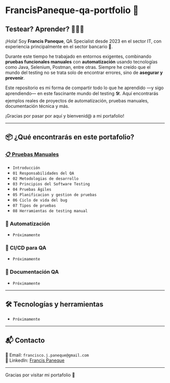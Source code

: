 # FrancisPaneque-qa-portfolio 🎯

## Testear? Aprender? 💁🏽‍♂️

¡Hola! Soy **Francis Paneque**, QA Specialist desde 2023 en el sector IT, con experiencia principalmente en el sector bancario 🏦.

Durante este tiempo he trabajado en entornos exigentes, combinando **pruebas funcionales manuales** con **automatización** usando tecnologías como Java, Selenium, Postman, entre otras. Siempre he creído que el mundo del testing no se trata solo de encontrar errores, sino de **asegurar y prevenir**.

Este repositorio es mi forma de compartir todo lo que he aprendido —y sigo aprendiendo— en este fascinante mundo del testing 🛠️. Aquí encontrarás ejemplos reales de proyectos de automatización, pruebas manuales, documentación técnica y más.

¡Gracias por pasar por aquí y bienvenid@ a mi portafolio!

---

## 📦 ¿Qué encontrarás en este portafolio?

### [📋 Pruebas Manuales](https://github.com/FrancisPaneque/FrancisPaneque-qa-portfolio/tree/main/Pruebas%20Manuales)

- `Introducción`
- `01 Responsabilidades del QA`
- `02 Metodologias de desarrollo`
- `03 Principios del Software Testing`
- `04 Pruebas Ágiles`
- `05 Planificacion y gestion de pruebas`
- `06 Ciclo de vida del bug`
- `07 Tipos de pruebas`
- `08 Herramientas de testing manual`

### 🧪 Automatización

- `Próximamente`

### 🔁 CI/CD para QA

- `Próximamente`

### 📄 Documentación QA

- `Próximamente`

---

## 🛠️ Tecnologías y herramientas

- `Próximamente`

---

## 📬 Contacto

📧 Email: `francisco.j.paneque@gmail.com`  
🔗 LinkedIn: [Francis Paneque](https://www.linkedin.com/in/francis-paneque-21092a252/)

---

Gracias por visitar mi portafolio 🙌
